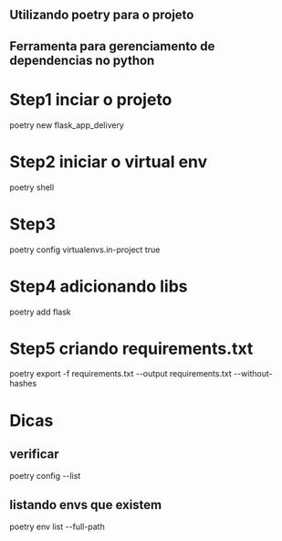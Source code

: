## Utilizando poetry para o projeto


## Ferramenta para gerenciamento de dependencias no python

# Step1 inciar o projeto
poetry new flask_app_delivery

# Step2 iniciar o virtual env 
poetry shell

# Step3 
poetry config virtualenvs.in-project true

# Step4 adicionando libs
poetry add flask

# Step5 criando requirements.txt
poetry export -f requirements.txt --output requirements.txt --without-hashes

# Dicas

## verificar
poetry config --list

## listando envs que existem 
poetry env list --full-path

